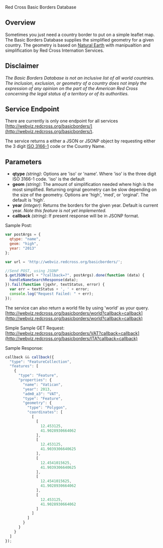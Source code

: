 Red Cross Basic Borders Database

Overview
----------------

Sometimes you just need a country border to put on a simple leaflet map. The Basic Borders Database supplies the simplified geometry for a given country. The geometry is based on [Natural Earth](http://naturalearth.com) with manipualtion and simplification by Red Cross Internation Services. 

Disclaimer
-----------------
*The Basic Borders Database is not an inclusive list of all world countries. The inclusion, exclusion, or geometry of a country does not imply the expression of any opinion on the part of the American Red Cross concerning the legal status of a territory or of its authorities.*

Service Endpoint
-----------------

There are currently is only one endpoint for all services [http://webviz.redcross.org/basicborders/](http://webviz.redcross.org/basicborders/).

The service returns a either a JSON or JSONP object by requesting either the 3 digit [ISO 3166-1](http://en.wikipedia.org/wiki/ISO_3166-1_alpha-3) code or the Country Name.

Parameters
-----------------

 - **qtype** _(string)_: Options are 'iso' or 'name'. Where 'iso' is the three digit ISO 3166-1 code. 'iso' is the default
 - **geom** _(string)_: The amount of simplification needed where high is the most simplified. Returning orginal geometry can be slow depending on the size of the geometry. Options are 'high', 'med', or 'orginal'. The default is 'high'.
 - **year** _(integer)_: Returns the borders for the given year. Default is current year. _Note this feature is not yet implemented._
 - **callback** _(string)_: If present response will be in JSONP format.

Sample Post:
```javascript
var postArgs = {
  qtype: "name",
  geom: "high",
  year: "2013"
};

var url = 'http://webviz.redcross.org/basicborders/';

//Send POST, using JSONP
$.getJSON(url + "?callback=?", postArgs).done(function (data) {
  handleNameSearchResponse(data);
}).fail(function (jqxhr, textStatus, error) {
  var err = textStatus + ', ' + error;
  console.log("Request Failed: " + err);
});
```

The service can also return a world file by using 'world' as your query.
[http://webviz.redcross.org/basicborders/world?callback=callback](http://webviz.redcross.org/basicborders/world?callback=callback)

Simple Sample GET Request:
[http://webviz.redcross.org/basicborders/VAT?callback=callback](http://webviz.redcross.org/basicborders/ITA?callback=callback)

Sample Response:
```javascript
callback && callback({
  "type": "FeatureCollection",
  "features": [
    {
      "type": "Feature",
      "properties": {
        "name": "Vatican",
        "year": 2013,
        "adm0_a3": "VAT",
        "type": "Feature",
        "geometry": {
          "type": "Polygon",
          "coordinates": [
            [
              [
                12.453125,
                41.9028930664062
              ],
              [
                12.453125,
                41.9039306640625
              ],
              [
                12.4541015625,
                41.9039306640625
              ],
              [
                12.4541015625,
                41.9028930664062
              ],
              [
                12.453125,
                41.9028930664062
              ]
            ]
          ]
        }
      }
    }
  ]
});
```
